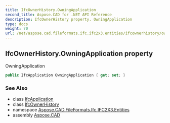 ```yaml
---
title: IfcOwnerHistory.OwningApplication
second_title: Aspose.CAD for .NET API Reference
description: IfcOwnerHistory property. OwningApplication
type: docs
weight: 70
url: /net/aspose.cad.fileformats.ifc.ifc2x3.entities/ifcownerhistory/owningapplication/
---
```

## IfcOwnerHistory.OwningApplication property

OwningApplication

```csharp
public IfcApplication OwningApplication { get; set; }
```

### See Also

* class [IfcApplication](../../ifcapplication/)
* class [IfcOwnerHistory](../)
* namespace [Aspose.CAD.FileFormats.Ifc.IFC2X3.Entities](../../ifcownerhistory/)
* assembly [Aspose.CAD](../../../)


